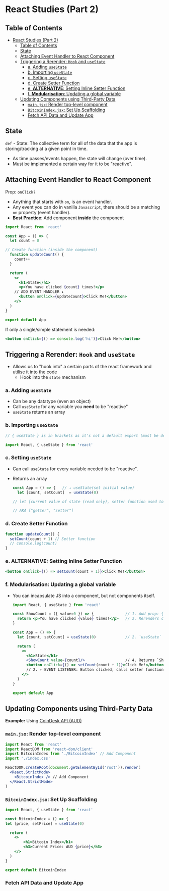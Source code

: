 # React Studies (Part 2)

## Table of Contents

- [React Studies (Part 2)](#react-studies-part-2)
  - [Table of Contents](#table-of-contents)
  - [State](#state)
  - [Attaching Event Handler to React Component](#attaching-event-handler-to-react-component)
  - [Triggering a Rerender: `Hook` and `useState`](#triggering-a-rerender-hook-and-usestate)
    - [a. Adding `useState`](#a-adding-usestate)
    - [b. Importing `useState`](#b-importing-usestate)
    - [c. Setting `useState`](#c-setting-usestate)
    - [d. Create Setter Function](#d-create-setter-function)
    - [e. **ALTERNATIVE**: Setting Inline Setter Function](#e-alternative-setting-inline-setter-function)
    - [f. **Modularisation**: Updating a global variable](#f-modularisation-updating-a-global-variable)
  - [Updating Components using Third-Party Data](#updating-components-using-third-party-data)
    - [`main.jsx`: Render top-level component](#mainjsx-render-top-level-component)
    - [`BitcoinIndex.jsx`: Set Up Scaffolding](#bitcoinindexjsx-set-up-scaffolding)
    - [Fetch API Data and Update App](#fetch-api-data-and-update-app)

## State

`def` - State: The collective term for all of the data that the app is storing/tracking at a given point in time.

- As time passes/events happen, the state will change (over time).
- Must be implemented a certain way for it to be "reactive".

## Attaching Event Handler to React Component

Prop: `onClick?`

- Anything that starts with `on`, is an event handler.
- Any event you can do in vanilla `Javascript`, there should be a matching `on` property (event handler).
- **Best Practice**: Add component **inside** the component

```jsx
import React from 'react'

const App = () => {
  let count = 0

// Create function (inside the component)
  function updateCount() {
    count++
  }

  return (
    <>
      <h1>State</h1>
      <p>You have clicked {count} times!</p>
    // ADD EVENT HANDLER ↓
      <button onClick={updateCount}>Click Me!</button>
    </>
  )
}

export default App
```

If only a single/simple statement is needed:

```jsx
<button onClick={() => console.log('hi')}>Click Me!</button>
```

## Triggering a Rerender: `Hook` and `useState`

- Allows us to "hook into" a certain parts of the react framework and utilise it into the code
  - Hook into the `state` mechanism

### a. Adding `useState`

- Can be any datatype (even an object)
- Call `useState` for any variable you **need** to be "reactive"
- `useState` returns an array

### b. Importing `useState`

  ```jsx
  // { useState } is in brackets as it's not a default export (must be destructured)

  import React, { useState } from 'react'
  ```

### c. Setting `useState`

- Can call `useState` for every variable needed to be "reactive".
- Returns an array

  ```jsx
  const App = () => {   // ↓ useState(set initial value)
    let [count, setCount]  = useState(0)

  // let [current value of state (read only), setter function used to update the state]

  // AKA ["getter", "setter"]
  ```

### d. Create Setter Function

  ```jsx
  function updateCount() {
    setCount(count + 1) // Setter function
    // console.log(count)
  }
  ```

### e. **ALTERNATIVE**: Setting Inline Setter Function

  ```jsx
  <button onClick={() => setCount(count + 1)}>Click Me!</button>
  ```

### f. **Modularisation**: Updating a global variable

- You can incapsulate JS into a component, but not components itself.

  ```jsx
  import React, { useState } from 'react'

  const ShowCount = ({ value=0 }) => {              // 1. Add prop: {value}
    return <p>You have clicked {value} times!</p>   // 3. Rerenders component (reactive update)
  }

  const App = () => {
    let [count, setCount] = useState(0)             // 2. `useState` triggered = updates setCount (+1)

    return (
      <>
        <h1>State</h1>
        <ShowCount value={count}/>                  // 4. Returns `ShowCount`
        <button onClick={() => setCount(count + 1)}>Click Me!</button>
        // 2. ↑ EVENT LISTENER: Button clicked, calls setter function (setCount)
      </>
    )
  }

  export default App
  ```

## Updating Components using Third-Party Data

**Example:** Using [CoinDesk API (AUD)](https://api.coindesk.com/v1/bpi/currentprice/AUD.json)

### `main.jsx`: Render top-level component

```jsx
import React from 'react'
import ReactDOM from 'react-dom/client'
import BitcoinIndex from './BitcoinIndex' // Add Component
import './index.css'

ReactDOM.createRoot(document.getElementById('root')).render(
  <React.StrictMode>
    <BitcoinIndex /> // Add Component
  </React.StrictMode>
)
```

### `BitcoinIndex.jsx`: Set Up Scaffolding

```jsx
import React, { useState } from 'react'

const BitcoinIndex = () => {
let [price, setPrice] = useState(0)

  return (
    <>
        <h1>Bitcoin Index</h1>
        <h3>Current Price: AUD {price}</h3>
    </>
  )
}

export default BitcoinIndex
```

### Fetch API Data and Update App